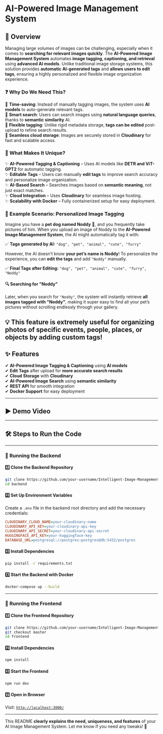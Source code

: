 # **AI-Powered Image Management System**  

## **📌 Overview**  
Managing large volumes of images can be challenging, especially when it comes to **searching for relevant images quickly**. The **AI-Powered Image Management System** automates **image tagging, captioning, and retrieval** using **advanced AI models**. Unlike traditional image storage systems, this solution provides **automatic AI-generated tags** and **allows users to edit tags**, ensuring a highly personalized and flexible image organization experience.  

### **❓ Why Do We Need This?**  
🔹 **Time-saving**: Instead of manually tagging images, the system uses **AI models** to auto-generate relevant tags.  
🔹 **Smart search**: Users can search images using **natural language queries**, thanks to **semantic similarity** AI.  
🔹 **Flexible tagging**: Unlike rigid metadata storage, **tags can be edited** post-upload to refine search results.  
🔹 **Seamless cloud storage**: Images are securely stored in **Cloudinary** for fast and scalable access.  

### **🚀 What Makes It Unique?**  
✨ **AI-Powered Tagging & Captioning** – Uses AI models like **DETR and ViT-GPT2** for automatic tagging.  
✨ **Editable Tags** – Users can manually **edit tags** to improve search accuracy and personalize image organization.  
✨ **AI-Based Search** – Searches images based on **semantic meaning**, not just exact matches.  
✨ **Cloud Integration** – Uses **Cloudinary** for seamless image hosting.  
✨ **Scalability with Docker** – Fully containerized setup for easy deployment.  

### **📌 Example Scenario: Personalized Image Tagging**  

Imagine you have a **pet dog named Noddy** 🐶, and you frequently take pictures of him. When you upload an image of Noddy to the **AI-Powered Image Management System**, the AI might automatically tag it with:  

✅ **Tags generated by AI:** `"dog", "pet", "animal", "cute", "furry"`  

However, the AI doesn’t know **your pet’s name is Noddy**! To personalize the experience, you can **edit the tags** and add `"Noddy"` manually.  

✅ **Final Tags after Editing:** `"dog", "pet", "animal", "cute", "furry", "Noddy"`  

#### **🔍 Searching for "Noddy"**  
Later, when you search for `"Noddy"`, the system will instantly retrieve **all images tagged with "Noddy"**, making it super easy to find all your pet’s pictures without scrolling endlessly through your gallery.  

💡 **This feature is extremely useful for organizing photos of specific events, people, places, or objects by adding custom tags!**
---


## **✨ Features**  
✔ **AI-Powered Image Tagging & Captioning** using **AI models**  
✔ **Edit Tags** after upload for **more accurate search results**  
✔ **Cloud Storage** with **Cloudinary**  
✔ **AI-Powered Image Search** using **semantic similarity**  
✔ **REST API** for smooth integration  
✔ **Docker Support** for easy deployment  

---

## **▶ Demo Video**  


---

## **🛠 Steps to Run the Code**  

---

### **🚀 Running the Backend**  

#### **1️⃣ Clone the Backend Repository**  
```sh
git clone https://github.com/your-username/Intelligent-Image-Management-System-Backend.git
cd backend
```

#### **2️⃣ Set Up Environment Variables**  
Create a `.env` file in the backend root directory and add the necessary credentials:  

```ini
CLOUDINARY_CLOUD_NAME=your-cloudinary-name
CLOUDINARY_API_KEY=your-cloudinary-api-key
CLOUDINARY_API_SECRET=your-cloudinary-api-secret
HUGGINGFACE_API_KEY=your-huggingface-key
DATABASE_URL=postgresql://postgres:postgres@db:5432/postgres
```

#### **3️⃣ Install Dependencies**  
```sh
pip install -r requirements.txt
```

#### **4️⃣ Start the Backend with Docker**  
```sh
docker-compose up --build
```

---

### **🎨 Running the Frontend**  

#### **1️⃣ Clone the Frontend Repository**  
```sh
git clone https://github.com/your-username/Intelligent-Image-Management-System-Frontend.git
git checkout master
cd frontend
```

#### **2️⃣ Install Dependencies**  
```sh
npm install
```

#### **3️⃣ Start the Frontend**  
```sh
npm run dev
```

#### **7️⃣ Open in Browser**  
Visit: [`http://localhost:3000/`](http://localhost:3000/)  

---

This README **clearly explains the need, uniqueness, and features** of your AI Image Management System. Let me know if you need any tweaks! 🚀
